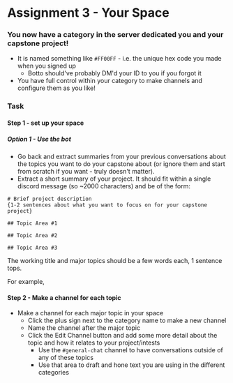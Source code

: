 # Assignment 3 - Your Space

### You now have a category in the server dedicated you and your capstone project!
- It is named something like `#FF00FF` - i.e. the unique hex code you made when you signed up
  - Botto should've probably DM'd your ID to you if you forgot it 
- You have full control within your category to make channels and configure them as you like!

### Task
#### Step 1 - set up your space

##### Option 1 - Use the bot
- Go back and extract summaries from your previous conversations about the topics you want to do your capstone about (or ignore them and start from scratch if you want - truly doesn't matter).
- Extract a short summary of your project. It should fit within a single discord message (so ~2000 characters) and be of the form: 


```
# Brief project description
{1-2 sentences about what you want to focus on for your capstone project}

## Topic Area #1

## Topic Area #2

## Topic Area #3
```

The working title and major topics should be a few words each, 1 sentence tops.

For example, 

#### Step 2 - Make a channel for each topic
- Make a channel for each major topic in your space
  - Click the plus sign next to the category name to make a new channel
  - Name the channel after the major topic
  - Click the Edit Channel button and add some more detail about the topic and how it relates to your project/intests
    - Use the `#general-chat` channel to have conversations outside of any of these topics
    - Use that area to draft and hone text you are using in the different categories

